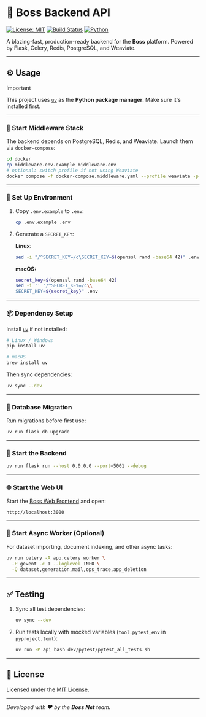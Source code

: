 # 🚀 Boss Backend API

[![License: MIT](https://img.shields.io/badge/license-MIT-blue.svg)](LICENSE)
[![Build Status](https://img.shields.io/badge/build-passing-brightgreen.svg)](../.github/workflows)
[![Python](https://img.shields.io/badge/python-3.11+-blue.svg)](https://www.python.org/)

A blazing-fast, production-ready backend for the **Boss** platform. Powered by Flask, Celery, Redis, PostgreSQL, and Weaviate.

---

## ⚙️ Usage

> [!IMPORTANT]
> This project uses [`uv`](https://docs.astral.sh/uv/) as the **Python package manager**. Make sure it's installed first.

---

### 🐳 Start Middleware Stack

The backend depends on PostgreSQL, Redis, and Weaviate. Launch them via `docker-compose`:

```bash
cd docker
cp middleware.env.example middleware.env
# optional: switch profile if not using Weaviate
docker compose -f docker-compose.middleware.yaml --profile weaviate -p boss up -d
```

---

### 🔐 Set Up Environment

1. Copy `.env.example` to `.env`:

   ```bash
   cp .env.example .env 
   ```

2. Generate a `SECRET_KEY`:

   **Linux:**
   ```bash
   sed -i "/^SECRET_KEY=/c\SECRET_KEY=$(openssl rand -base64 42)" .env
   ```

   **macOS:**
   ```bash
   secret_key=$(openssl rand -base64 42)
   sed -i '' "/^SECRET_KEY=/c\\
   SECRET_KEY=${secret_key}" .env
   ```

---

### 📦 Dependency Setup

Install [`uv`](https://docs.astral.sh/uv/) if not installed:

```bash
# Linux / Windows
pip install uv

# macOS
brew install uv
```

Then sync dependencies:

```bash
uv sync --dev
```

---

### 🔄 Database Migration

Run migrations before first use:

```bash
uv run flask db upgrade
```

---

### 🚀 Start the Backend

```bash
uv run flask run --host 0.0.0.0 --port=5001 --debug
```

---

### 🌐 Start the Web UI

Start the [Boss Web Frontend](../web) and open:

```
http://localhost:3000
```

---

### 🧵 Start Async Worker (Optional)

For dataset importing, document indexing, and other async tasks:

```bash
uv run celery -A app.celery worker \
  -P gevent -c 1 --loglevel INFO \
  -Q dataset,generation,mail,ops_trace,app_deletion
```

---

## ✅ Testing

1. Sync all test dependencies:

   ```bash
   uv sync --dev
   ```

2. Run tests locally with mocked variables (`tool.pytest_env` in `pyproject.toml`):

   ```bash
   uv run -P api bash dev/pytest/pytest_all_tests.sh
   ```

---

## 📜 License

Licensed under the [MIT License](LICENSE).

---

_Developed with ❤️ by the **Boss Net** team._

